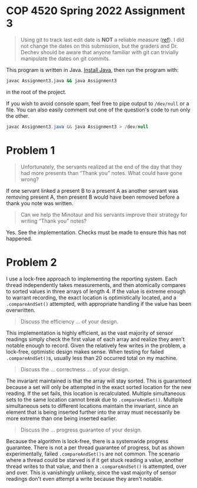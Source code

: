 # COP 4520 Spring 2022 Assignment 3

> Using git to track last edit date is **NOT** a reliable measure ([ref](https://github.com/rob-3/git-time-demo)). I did not change the dates on this submission, but the graders and Dr. Dechev should be aware that anyone familiar with git can trivially manipulate the dates on git commits.

This program is written in Java. [Install Java](https://java.com/en/download/help/download_options.html), then run the program with:

```bash
javac Assignment3.java && java Assignment3
```

in the root of the project.

If you wish to avoid console spam, feel free to pipe output to `/dev/null` or a file. You can also easily comment out one of the question's code to run only the other.

```java
javac Assignment3.java && java Assignment3 > /dev/null
```

# Problem 1

> Unfortunately, the servants realized at the end of the day that they had more presents than “Thank you” notes. What could have gone wrong?

If one servant linked a present B to a present A as another servant was removing present A, then present B would have been removed before a thank you note was written.

> Can we help the Minotaur and his servants improve their strategy for writing “Thank you” notes?

Yes. See the implementation. Checks must be made to ensure this has not happened.

# Problem 2

I use a lock-free approach to implementing the reporting system. Each thread independently takes measurements, and then atomically compares to sorted values in three arrays of length 4. If the value is extreme enough to warrant recording, the exact location is optimistically located, and a `.compareAndSet()` attempted, with appropriate handling if the value has been overwritten.

> Discuss the efficiency ... of your design.

This implementation is highly efficient, as the vast majority of sensor readings simply check the first value of each array and realize they aren't notable enough to record. Given the relatively few writes in the problem, a lock-free, optimistic design makes sense. When testing for failed `.compareAndSet()`s, usually less than 20 occurred total on my machine.

> Discuss the ... correctness ... of your design.

The invariant maintained is that the array will stay sorted. This is guaranteed because a set will only be attempted in the exact sorted location for the new reading. If the set fails, this location is recalculated. Multiple simultaneous sets to the same location cannot break due to `.compareAndSet()`. Multiple simultaneous sets to different locations maintain the invariant, since an element that is being inserted further into the array must necessarily be more extreme than one being inserted earlier.

> Discuss the ... progress guarantee of your design.

Because the algorithm is lock-free, there is a systemwide progress guarantee. There is not a per thread guarantee of progress, but as shown experimentally, failed `.compareAndSet()s` are not common. The scenario where a thread could be starved is if it get stuck reading a value, another thread writes to that value, and then a `.compareAndSet()` is attempted, over and over. This is vanishingly unlikely, since the vast majority of sensor readings don't even attempt a write because they aren't notable.
